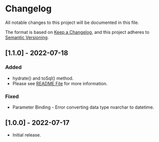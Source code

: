 # Changelog

All notable changes to this project will be documented in this file.

The format is based on [Keep a Changelog](https://keepachangelog.com/en/1.0.0/),
and this project adheres to [Semantic Versioning](https://semver.org/spec/v2.0.0.html).

## [1.1.0] - 2022-07-18

### Added

- hydrate() and toSql() method.
- Please see [README File](README.md) for more information.

### Fixed
- Parameter Binding - Error converting data type nvarchar to datetime.

## [1.0.0] - 2022-07-17

- Initial release.
